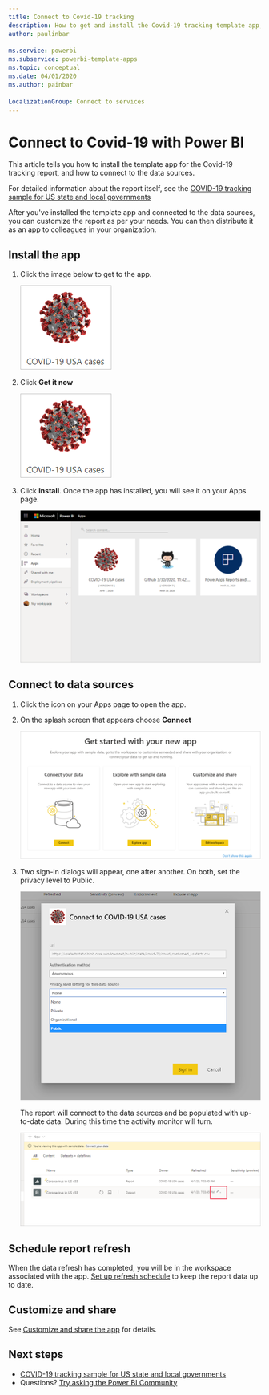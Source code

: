 ```yaml
---
title: Connect to Covid-19 tracking
description: How to get and install the Covid-19 tracking template app, and how to connect to data
author: paulinbar

ms.service: powerbi
ms.subservice: powerbi-template-apps
ms.topic: conceptual
ms.date: 04/01/2020
ms.author: painbar

LocalizationGroup: Connect to services
---
```

# Connect to Covid-19  with Power BI
This article tells  you how to install the template app for the Covid-19 tracking report, and how to connect to the data sources.

For detailed information about the report itself, see the [COVID-19 tracking sample for US state and local governments](create-reports/sample-covid-19-us.md)

After you've installed the template app and connected to the data sources, you can customize the report as per your needs. You can then distribute it as an app to colleagues in your organization.

## Install the app

1. Click the image below to get to the app.

   ![Covid-19 USA cases app Appsource icon](media/service-connect-to-covid-19-tracking/service-covid-19-usa-cases-app-logo.png)

1. Click **Get it now**

    ![Covid-19 USA cases app in Appsource](media/service-connect-to-covid-19-tracking/service-covid-19-usa-cases-app-appsource-icon.png)

1. Click **Install**. Once the app has installed, you will see it on your Apps page.

   ![Covid-19 USA cases app on App page](media/service-connect-to-covid-19-tracking/service-covid-19-usa-cases-app-apps-page-icon.png)

## Connect to data sources

1. Click the icon on your Apps page to open the app.

1. On the splash screen that appears choose **Connect**

   ![Template app splash screen](media/service-connect-to-covid-19-tracking/service-covid-19-usa-cases-app-splash-screen.png)

1. Two sign-in dialogs will appear, one after another. On both, set the privacy level to Public.

   ![Covid-19 USA cases app sign-in dialog](media/service-connect-to-covid-19-tracking/service-covid-19-usa-cases-app-signin-dialog.png)

   The report will connect to the data sources and be populated with up-to-date data. During this time the activity monitor will turn.

   ![Covid-19 USA cases app refresh in progress](media/service-connect-to-covid-19-tracking/service-covid-19-usa-cases-app-refresh-monitor.png)

## Schedule report refresh

When the data refresh has completed, you will be in the workspace associated with the app. [Set up refresh schedule](refresh-scheduled-refresh.md) to keep the report data up to date.

## Customize and share

See [Customize and share the app](service-template-apps-install-distribute.md#customize-and-share-the-app) for details.

## Next steps
* [COVID-19 tracking sample for US state and local governments](create-reports/sample-covid-19-us.md)
* Questions? [Try asking the Power BI Community](https://community.powerbi.com/)


